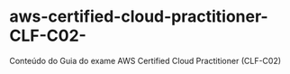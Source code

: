 # aws-certified-cloud-practitioner-CLF-C02-
Conteúdo do Guia do exame AWS Certified Cloud Practitioner (CLF-C02)
